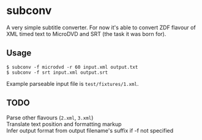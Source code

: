 # subconv
A very simple subtitle converter. For now it's able to convert ZDF flavour of XML timed text to MicroDVD and SRT (the task it was born for).

## Usage

    $ subconv -f microdvd -r 60 input.xml output.txt
    $ subconv -f srt input.xml output.srt

Example parseable input file is `test/fixtures/1.xml`.

## TODO

Parse other flavours (`2.xml`, `3.xml`)  
Translate text position and formatting markup  
Infer output format from output filename's suffix if -f not specified
